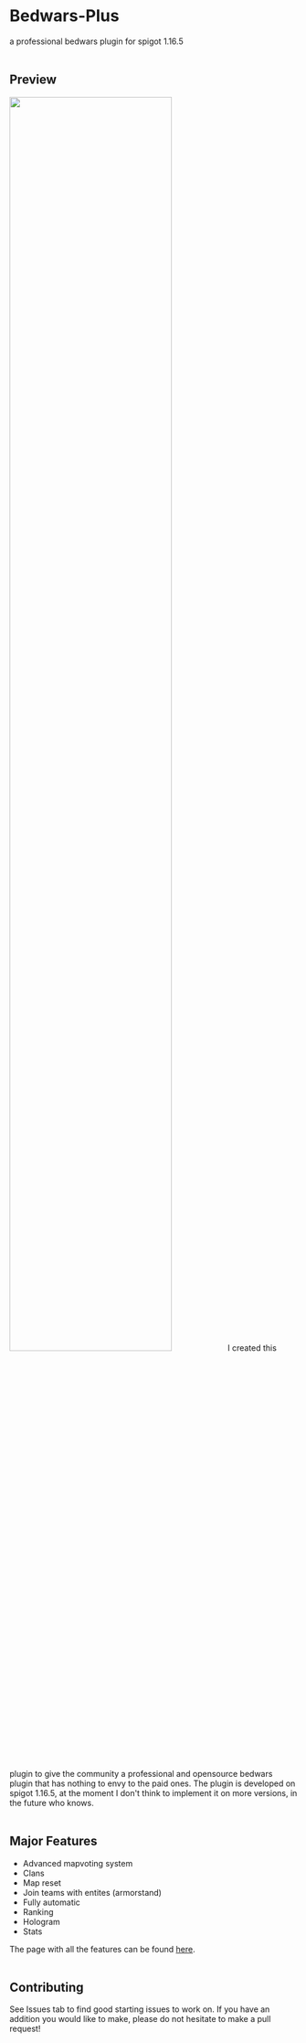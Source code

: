 # Bedwars-Plus
a professional bedwars plugin for spigot 1.16.5
<br>
<br>
<h2>Preview</h2>
<img src="https://user-images.githubusercontent.com/80055679/121052955-26480d00-c7bb-11eb-8fc2-5f77836e429e.gif" width="75%">
I created this plugin to give the community a professional and opensource bedwars plugin that has nothing to envy to the paid ones.
The plugin is developed on spigot 1.16.5, at the moment I don't think to implement it on more versions, in the future who knows. 
<br>
<br>
<h2>Major Features</h2>
<ul>
  <li>Advanced mapvoting system</li>
  <li>Clans</li>
  <li>Map reset</li>
  <li>Join teams with entites (armorstand)</li>
  <li>Fully automatic</li>
  <li>Ranking</li>
  <li>Hologram</li>
  <li>Stats</li>
</ul>
The page with all the features can be found <a href="https://www.spigotmc.org/members/unlegit_denis.387252/">here</a>.
<br>
<br>
<h2>Contributing</h2>
See Issues tab to find good starting issues to work on. If you have an addition you would like to make, please do not hesitate to make a pull request!
